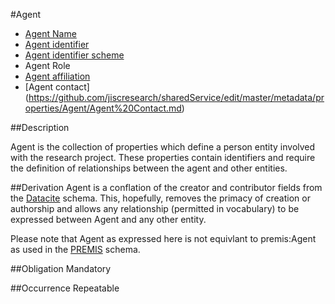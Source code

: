 #Agent

* [Agent Name](https://github.com/jiscresearch/sharedService/blob/master/metadata/properties/Agent/Agent%20Name.md)
* [Agent identifier](https://github.com/jiscresearch/sharedService/blob/master/metadata/properties/Agent/Agent%20Identifier.md)
* [Agent identifier scheme](https://github.com/jiscresearch/sharedService/blob/master/metadata/properties/Agent/Agent%20Identifier.md#agent-identifier-scheme)
* Agent Role
* [Agent affiliation](https://github.com/jiscresearch/sharedService/blob/master/metadata/properties/Agent/Agent%20affiliation.md)
* [Agent contact] (https://github.com/jiscresearch/sharedService/edit/master/metadata/properties/Agent/Agent%20Contact.md)

##Description

Agent is the collection of properties which define a person entity involved with the research project. These properties contain identifiers and require the definition of relationships between the agent and other entities.

##Derivation
Agent is a conflation of the creator and contributor fields from the [Datacite](http://schema.datacite.org/) schema. This, hopefully, removes the primacy of creation or authorship and allows any relationship (permitted in vocabulary) to be expressed between Agent and any other entity. 

Please note that Agent as expressed here is not equivlant to premis:Agent as used in the [PREMIS](http://www.loc.gov/standards/premis/v3/) schema.

##Obligation
Mandatory

##Occurrence
Repeatable

